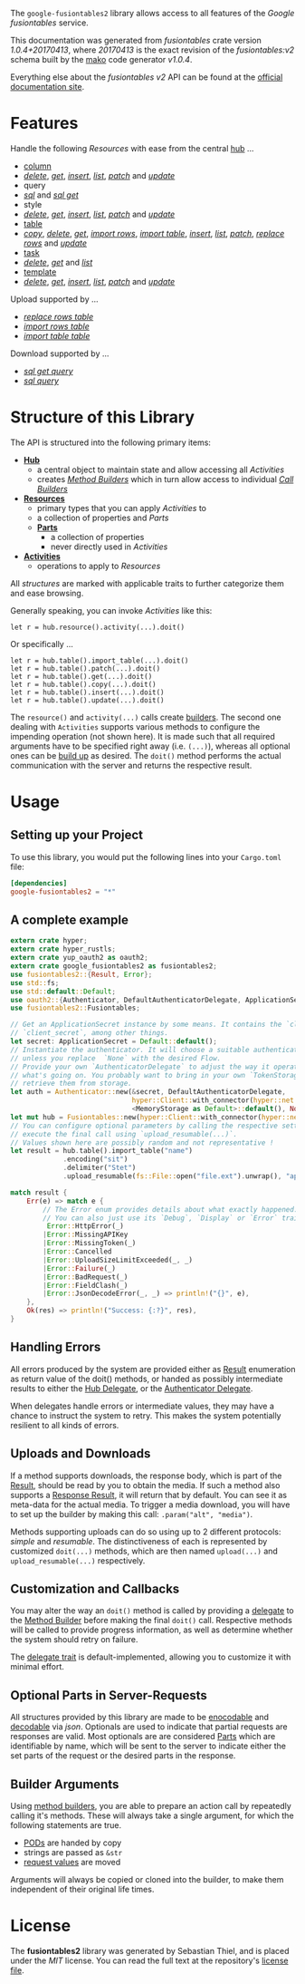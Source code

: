 <!---
DO NOT EDIT !
This file was generated automatically from 'src/mako/api/README.md.mako'
DO NOT EDIT !
-->
The `google-fusiontables2` library allows access to all features of the *Google fusiontables* service.

This documentation was generated from *fusiontables* crate version *1.0.4+20170413*, where *20170413* is the exact revision of the *fusiontables:v2* schema built by the [mako](http://www.makotemplates.org/) code generator *v1.0.4*.

Everything else about the *fusiontables* *v2* API can be found at the
[official documentation site](https://developers.google.com/fusiontables).
# Features

Handle the following *Resources* with ease from the central [hub](https://docs.rs/google-fusiontables2/1.0.4+20170413/google_fusiontables2/struct.Fusiontables.html) ... 

* [column](https://docs.rs/google-fusiontables2/1.0.4+20170413/google_fusiontables2/struct.Column.html)
 * [*delete*](https://docs.rs/google-fusiontables2/1.0.4+20170413/google_fusiontables2/struct.ColumnDeleteCall.html), [*get*](https://docs.rs/google-fusiontables2/1.0.4+20170413/google_fusiontables2/struct.ColumnGetCall.html), [*insert*](https://docs.rs/google-fusiontables2/1.0.4+20170413/google_fusiontables2/struct.ColumnInsertCall.html), [*list*](https://docs.rs/google-fusiontables2/1.0.4+20170413/google_fusiontables2/struct.ColumnListCall.html), [*patch*](https://docs.rs/google-fusiontables2/1.0.4+20170413/google_fusiontables2/struct.ColumnPatchCall.html) and [*update*](https://docs.rs/google-fusiontables2/1.0.4+20170413/google_fusiontables2/struct.ColumnUpdateCall.html)
* query
 * [*sql*](https://docs.rs/google-fusiontables2/1.0.4+20170413/google_fusiontables2/struct.QuerySqlCall.html) and [*sql get*](https://docs.rs/google-fusiontables2/1.0.4+20170413/google_fusiontables2/struct.QuerySqlGetCall.html)
* style
 * [*delete*](https://docs.rs/google-fusiontables2/1.0.4+20170413/google_fusiontables2/struct.StyleDeleteCall.html), [*get*](https://docs.rs/google-fusiontables2/1.0.4+20170413/google_fusiontables2/struct.StyleGetCall.html), [*insert*](https://docs.rs/google-fusiontables2/1.0.4+20170413/google_fusiontables2/struct.StyleInsertCall.html), [*list*](https://docs.rs/google-fusiontables2/1.0.4+20170413/google_fusiontables2/struct.StyleListCall.html), [*patch*](https://docs.rs/google-fusiontables2/1.0.4+20170413/google_fusiontables2/struct.StylePatchCall.html) and [*update*](https://docs.rs/google-fusiontables2/1.0.4+20170413/google_fusiontables2/struct.StyleUpdateCall.html)
* [table](https://docs.rs/google-fusiontables2/1.0.4+20170413/google_fusiontables2/struct.Table.html)
 * [*copy*](https://docs.rs/google-fusiontables2/1.0.4+20170413/google_fusiontables2/struct.TableCopyCall.html), [*delete*](https://docs.rs/google-fusiontables2/1.0.4+20170413/google_fusiontables2/struct.TableDeleteCall.html), [*get*](https://docs.rs/google-fusiontables2/1.0.4+20170413/google_fusiontables2/struct.TableGetCall.html), [*import rows*](https://docs.rs/google-fusiontables2/1.0.4+20170413/google_fusiontables2/struct.TableImportRowCall.html), [*import table*](https://docs.rs/google-fusiontables2/1.0.4+20170413/google_fusiontables2/struct.TableImportTableCall.html), [*insert*](https://docs.rs/google-fusiontables2/1.0.4+20170413/google_fusiontables2/struct.TableInsertCall.html), [*list*](https://docs.rs/google-fusiontables2/1.0.4+20170413/google_fusiontables2/struct.TableListCall.html), [*patch*](https://docs.rs/google-fusiontables2/1.0.4+20170413/google_fusiontables2/struct.TablePatchCall.html), [*replace rows*](https://docs.rs/google-fusiontables2/1.0.4+20170413/google_fusiontables2/struct.TableReplaceRowCall.html) and [*update*](https://docs.rs/google-fusiontables2/1.0.4+20170413/google_fusiontables2/struct.TableUpdateCall.html)
* [task](https://docs.rs/google-fusiontables2/1.0.4+20170413/google_fusiontables2/struct.Task.html)
 * [*delete*](https://docs.rs/google-fusiontables2/1.0.4+20170413/google_fusiontables2/struct.TaskDeleteCall.html), [*get*](https://docs.rs/google-fusiontables2/1.0.4+20170413/google_fusiontables2/struct.TaskGetCall.html) and [*list*](https://docs.rs/google-fusiontables2/1.0.4+20170413/google_fusiontables2/struct.TaskListCall.html)
* [template](https://docs.rs/google-fusiontables2/1.0.4+20170413/google_fusiontables2/struct.Template.html)
 * [*delete*](https://docs.rs/google-fusiontables2/1.0.4+20170413/google_fusiontables2/struct.TemplateDeleteCall.html), [*get*](https://docs.rs/google-fusiontables2/1.0.4+20170413/google_fusiontables2/struct.TemplateGetCall.html), [*insert*](https://docs.rs/google-fusiontables2/1.0.4+20170413/google_fusiontables2/struct.TemplateInsertCall.html), [*list*](https://docs.rs/google-fusiontables2/1.0.4+20170413/google_fusiontables2/struct.TemplateListCall.html), [*patch*](https://docs.rs/google-fusiontables2/1.0.4+20170413/google_fusiontables2/struct.TemplatePatchCall.html) and [*update*](https://docs.rs/google-fusiontables2/1.0.4+20170413/google_fusiontables2/struct.TemplateUpdateCall.html)


Upload supported by ...

* [*replace rows table*](https://docs.rs/google-fusiontables2/1.0.4+20170413/google_fusiontables2/struct.TableReplaceRowCall.html)
* [*import rows table*](https://docs.rs/google-fusiontables2/1.0.4+20170413/google_fusiontables2/struct.TableImportRowCall.html)
* [*import table table*](https://docs.rs/google-fusiontables2/1.0.4+20170413/google_fusiontables2/struct.TableImportTableCall.html)

Download supported by ...

* [*sql get query*](https://docs.rs/google-fusiontables2/1.0.4+20170413/google_fusiontables2/struct.QuerySqlGetCall.html)
* [*sql query*](https://docs.rs/google-fusiontables2/1.0.4+20170413/google_fusiontables2/struct.QuerySqlCall.html)



# Structure of this Library

The API is structured into the following primary items:

* **[Hub](https://docs.rs/google-fusiontables2/1.0.4+20170413/google_fusiontables2/struct.Fusiontables.html)**
    * a central object to maintain state and allow accessing all *Activities*
    * creates [*Method Builders*](https://docs.rs/google-fusiontables2/1.0.4+20170413/google_fusiontables2/trait.MethodsBuilder.html) which in turn
      allow access to individual [*Call Builders*](https://docs.rs/google-fusiontables2/1.0.4+20170413/google_fusiontables2/trait.CallBuilder.html)
* **[Resources](https://docs.rs/google-fusiontables2/1.0.4+20170413/google_fusiontables2/trait.Resource.html)**
    * primary types that you can apply *Activities* to
    * a collection of properties and *Parts*
    * **[Parts](https://docs.rs/google-fusiontables2/1.0.4+20170413/google_fusiontables2/trait.Part.html)**
        * a collection of properties
        * never directly used in *Activities*
* **[Activities](https://docs.rs/google-fusiontables2/1.0.4+20170413/google_fusiontables2/trait.CallBuilder.html)**
    * operations to apply to *Resources*

All *structures* are marked with applicable traits to further categorize them and ease browsing.

Generally speaking, you can invoke *Activities* like this:

```Rust,ignore
let r = hub.resource().activity(...).doit()
```

Or specifically ...

```ignore
let r = hub.table().import_table(...).doit()
let r = hub.table().patch(...).doit()
let r = hub.table().get(...).doit()
let r = hub.table().copy(...).doit()
let r = hub.table().insert(...).doit()
let r = hub.table().update(...).doit()
```

The `resource()` and `activity(...)` calls create [builders][builder-pattern]. The second one dealing with `Activities` 
supports various methods to configure the impending operation (not shown here). It is made such that all required arguments have to be 
specified right away (i.e. `(...)`), whereas all optional ones can be [build up][builder-pattern] as desired.
The `doit()` method performs the actual communication with the server and returns the respective result.

# Usage

## Setting up your Project

To use this library, you would put the following lines into your `Cargo.toml` file:

```toml
[dependencies]
google-fusiontables2 = "*"
```

## A complete example

```Rust
extern crate hyper;
extern crate hyper_rustls;
extern crate yup_oauth2 as oauth2;
extern crate google_fusiontables2 as fusiontables2;
use fusiontables2::{Result, Error};
use std::fs;
use std::default::Default;
use oauth2::{Authenticator, DefaultAuthenticatorDelegate, ApplicationSecret, MemoryStorage};
use fusiontables2::Fusiontables;

// Get an ApplicationSecret instance by some means. It contains the `client_id` and 
// `client_secret`, among other things.
let secret: ApplicationSecret = Default::default();
// Instantiate the authenticator. It will choose a suitable authentication flow for you, 
// unless you replace  `None` with the desired Flow.
// Provide your own `AuthenticatorDelegate` to adjust the way it operates and get feedback about 
// what's going on. You probably want to bring in your own `TokenStorage` to persist tokens and
// retrieve them from storage.
let auth = Authenticator::new(&secret, DefaultAuthenticatorDelegate,
                              hyper::Client::with_connector(hyper::net::HttpsConnector::new(hyper_rustls::TlsClient::new())),
                              <MemoryStorage as Default>::default(), None);
let mut hub = Fusiontables::new(hyper::Client::with_connector(hyper::net::HttpsConnector::new(hyper_rustls::TlsClient::new())), auth);
// You can configure optional parameters by calling the respective setters at will, and
// execute the final call using `upload_resumable(...)`.
// Values shown here are possibly random and not representative !
let result = hub.table().import_table("name")
             .encoding("sit")
             .delimiter("Stet")
             .upload_resumable(fs::File::open("file.ext").unwrap(), "application/octet-stream".parse().unwrap());

match result {
    Err(e) => match e {
        // The Error enum provides details about what exactly happened.
        // You can also just use its `Debug`, `Display` or `Error` traits
         Error::HttpError(_)
        |Error::MissingAPIKey
        |Error::MissingToken(_)
        |Error::Cancelled
        |Error::UploadSizeLimitExceeded(_, _)
        |Error::Failure(_)
        |Error::BadRequest(_)
        |Error::FieldClash(_)
        |Error::JsonDecodeError(_, _) => println!("{}", e),
    },
    Ok(res) => println!("Success: {:?}", res),
}

```
## Handling Errors

All errors produced by the system are provided either as [Result](https://docs.rs/google-fusiontables2/1.0.4+20170413/google_fusiontables2/enum.Result.html) enumeration as return value of 
the doit() methods, or handed as possibly intermediate results to either the 
[Hub Delegate](https://docs.rs/google-fusiontables2/1.0.4+20170413/google_fusiontables2/trait.Delegate.html), or the [Authenticator Delegate](https://docs.rs/yup-oauth2/*/yup_oauth2/trait.AuthenticatorDelegate.html).

When delegates handle errors or intermediate values, they may have a chance to instruct the system to retry. This 
makes the system potentially resilient to all kinds of errors.

## Uploads and Downloads
If a method supports downloads, the response body, which is part of the [Result](https://docs.rs/google-fusiontables2/1.0.4+20170413/google_fusiontables2/enum.Result.html), should be
read by you to obtain the media.
If such a method also supports a [Response Result](https://docs.rs/google-fusiontables2/1.0.4+20170413/google_fusiontables2/trait.ResponseResult.html), it will return that by default.
You can see it as meta-data for the actual media. To trigger a media download, you will have to set up the builder by making
this call: `.param("alt", "media")`.

Methods supporting uploads can do so using up to 2 different protocols: 
*simple* and *resumable*. The distinctiveness of each is represented by customized 
`doit(...)` methods, which are then named `upload(...)` and `upload_resumable(...)` respectively.

## Customization and Callbacks

You may alter the way an `doit()` method is called by providing a [delegate](https://docs.rs/google-fusiontables2/1.0.4+20170413/google_fusiontables2/trait.Delegate.html) to the 
[Method Builder](https://docs.rs/google-fusiontables2/1.0.4+20170413/google_fusiontables2/trait.CallBuilder.html) before making the final `doit()` call. 
Respective methods will be called to provide progress information, as well as determine whether the system should 
retry on failure.

The [delegate trait](https://docs.rs/google-fusiontables2/1.0.4+20170413/google_fusiontables2/trait.Delegate.html) is default-implemented, allowing you to customize it with minimal effort.

## Optional Parts in Server-Requests

All structures provided by this library are made to be [enocodable](https://docs.rs/google-fusiontables2/1.0.4+20170413/google_fusiontables2/trait.RequestValue.html) and 
[decodable](https://docs.rs/google-fusiontables2/1.0.4+20170413/google_fusiontables2/trait.ResponseResult.html) via *json*. Optionals are used to indicate that partial requests are responses 
are valid.
Most optionals are are considered [Parts](https://docs.rs/google-fusiontables2/1.0.4+20170413/google_fusiontables2/trait.Part.html) which are identifiable by name, which will be sent to 
the server to indicate either the set parts of the request or the desired parts in the response.

## Builder Arguments

Using [method builders](https://docs.rs/google-fusiontables2/1.0.4+20170413/google_fusiontables2/trait.CallBuilder.html), you are able to prepare an action call by repeatedly calling it's methods.
These will always take a single argument, for which the following statements are true.

* [PODs][wiki-pod] are handed by copy
* strings are passed as `&str`
* [request values](https://docs.rs/google-fusiontables2/1.0.4+20170413/google_fusiontables2/trait.RequestValue.html) are moved

Arguments will always be copied or cloned into the builder, to make them independent of their original life times.

[wiki-pod]: http://en.wikipedia.org/wiki/Plain_old_data_structure
[builder-pattern]: http://en.wikipedia.org/wiki/Builder_pattern
[google-go-api]: https://github.com/google/google-api-go-client

# License
The **fusiontables2** library was generated by Sebastian Thiel, and is placed 
under the *MIT* license.
You can read the full text at the repository's [license file][repo-license].

[repo-license]: https://github.com/Byron/google-apis-rsblob/master/LICENSE.md

